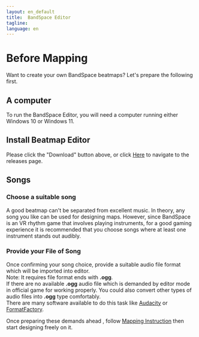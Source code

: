 ```yaml
---
layout: en_default
title:  BandSpace Editor
tagline:
language: en
---
```

# Before Mapping 
Want to create your own BandSpace beatmaps? Let's prepare the following first.

## **A computer**
To run the BandSpace Editor, you will need a computer running either Windows 10 or Windows 11.

## **Install Beatmap Editor**
Please click the "Download" button above, or click [Here](https://github.com/Smartmelon/BandSpace/releases) to navigate to the releases page.

## **Songs**
### Choose a suitable song
A good beatmap can't be separated from excellent music. In theory, any song you like can be used for designing maps. However, since BandSpace is an VR rhythm game that involves playing instruments, for a good gaming experience it is recommended that you choose songs where at least one instrument stands out audibly.  

### Provide your File of Song
Once confirming your song choice, provide a suitable audio file format which will be imported into editor.  
Note: It requires file format ends with **.ogg**.  
If there are no available **.ogg** audio file which is demanded by editor mode in official game for working properly. You could also convert other types of audio files into **.ogg** type comfortably.  
There are many software available to do this task like [Audacity](https://www.audacityteam.org/) or [FormatFactory](http://www.pcgeshi.com/index.html).  

Once preparing these demands ahead , follow [Mapping Instruction](mapping-instruction) then start designing freely on it.